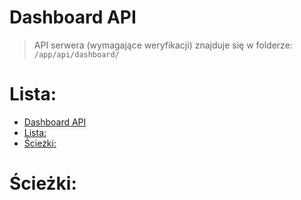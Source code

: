 # Dashboard API
> API serwera (wymagające weryfikacji) znajduje się w folderze: `/app/api/dashboard/`

# Lista:
- [Dashboard API](#dashboard-api)
- [Lista:](#lista)
- [Ścieżki:](#ścieżki)


# Ścieżki: